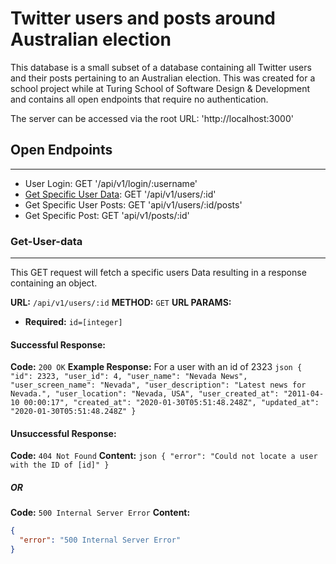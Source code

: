 # Twitter users and posts around Australian election
  This database is a small subset of a database containing all Twitter users and their posts pertaining to an Australian election. This was created for a school project while at Turing School of Software Design & Development and contains all open endpoints that require no authentication.

  The server can be accessed via the root URL: 'http://localhost:3000'

## Open Endpoints
---
* User Login: GET '/api/v1/login/:username'
* [Get Specific User Data](#Get-User-Data): GET '/api/v1/users/:id'
* Get Specific User Posts: GET 'api/v1/users/:id/posts'
* Get Specific Post: GET 'api/v1/posts/:id'

### Get-User-data
---
  This GET request will fetch a specific users Data resulting in a response containing an object.

**URL:** `/api/v1/users/:id`
**METHOD:** `GET`
**URL PARAMS:**
* **Required:** `id=[integer]`

#### Successful Response:
**Code:** `200 OK`
**Example Response:**
    For a user with an id of 2323
    ```json
    {
      "id": 2323,
      "user_id": 4,
      "user_name": "Nevada News",
      "user_screen_name": "Nevada",
      "user_description": "Latest news for Nevada.",
      "user_location": "Nevada, USA",
      "user_created_at": "2011-04-10 00:00:17",
      "created_at": "2020-01-30T05:51:48.248Z",
      "updated_at": "2020-01-30T05:51:48.248Z"
    }
    ```
#### Unsuccessful Response:
**Code:** `404 Not Found`
**Content:**
    ```json
    {
      "error": "Could not locate a user with the ID of [id]"
    }
    ```
##### OR
**Code:** `500 Internal Server Error`
**Content:**
  ```json
  {
    "error": "500 Internal Server Error"
  }
  ```
